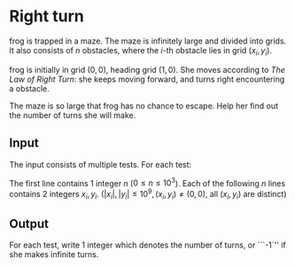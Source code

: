 # Right turn

frog is trapped in a maze.
The maze is infinitely large and divided into grids.
It also consists of $n$ obstacles,
where the $i$-th obstacle lies in grid $(x_i, y_i)$.

frog is initially in grid $(0, 0)$, heading grid $(1, 0)$.
She moves according to *The Law of Right Turn*:
she keeps moving forward, and turns right encountering a obstacle.

The maze is so large that frog has no chance to escape.
Help her find out the number of turns she will make.

## Input

The input consists of multiple tests. For each test:

The first line contains $1$ integer $n$
($0 \leq n \leq 10^3$).
Each of the following $n$ lines contains $2$ integers $x_i, y_i$.
($|x_i|, |y_i| \leq 10^9, (x_i, y_i) \neq (0, 0)$, all $(x_i, y_i)$ are distinct)

## Output

For each test, write $1$ integer which denotes the number of turns,
or ```-1`'' if she makes infinite turns.

<!--SAMPLES-->
